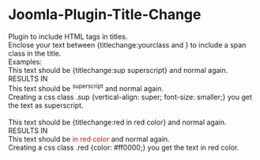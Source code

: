# Joomla-Plugin-Title-Change
Plugin to include HTML tags in titles. <br />Enclose your text between {titlechange:yourclass and } to include a span class in the title.<br />
Examples:<br />
This text should be {titlechange:sup superscript} and normal again.<br /> 
RESULTS IN<br />
This text should be <sup>superscript</sup> and normal again.<br />
Creating a css class .sup {vertical-align: super; font-size: smaller;} you get the text as superscript. <br />
<br />
This text should be {titlechange:red in red color} and normal again.<br /> 
RESULTS IN<br />
This text should be <span style='color:red;'>in red color</span> and normal again.<br />
Creating a css class .red {color: #ff0000;} you get the text in red color. <br />
